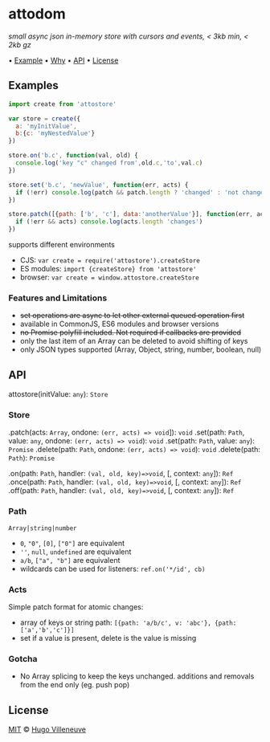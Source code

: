 # attodom

*small async json in-memory store with cursors and events, < 3kb min, < 2kb gz*

• [Example](#example) • [Why](#why) • [API](#api) • [License](#license)

## Examples

```javascript
import create from 'attostore'

var store = create({
  a: 'myInitValue',
  b:{c: 'myNestedValue'}
})

store.on('b.c', function(val, old) {
  console.log('key "c" changed from',old.c,'to',val.c)
})

store.set('b.c', 'newValue', function(err, acts) {
  if (!err) console.log(patch && patch.length ? 'changed' : 'not changed')
})

store.patch([{path: ['b', 'c'], data:'anotherValue'}], function(err, acts) {
  if (!err && acts) console.log(acts.length 'changes')
})
```

supports different environments
* CJS: `var create = require('attostore').createStore`
* ES modules: `import {createStore} from 'attostore'`
* browser: `var create = window.attostore.createStore`


### Features and Limitations

* ~~set operations are async to let other external queued operation first~~
* available in CommonJS, ES6 modules and browser versions
* ~~no Promise polyfill included. Not required if callbacks are provided~~
* only the last item of an Array can be deleted to avoid shifting of keys
* only JSON types supported (Array, Object, string, number, boolean, null)

## API

attostore(initValue: `any`): `Store`

### Store

.patch(acts: `Array`, ondone: `(err, acts) => void`]): `void`
.set(path: `Path`, value: `any`, ondone: `(err, acts) => void`): `void`
.set(path: `Path`, value: `any`): `Promise`
.delete(path: `Path`, ondone: `(err, acts) => void`): `void`
.delete(path: `Path`): `Promise`

.on(path: `Path`, handler: `(val, old, key)=>void`, [, context: `any`]): `Ref`
.once(path: `Path`, handler: `(val, old, key)=>void`, [, context: `any`]): `Ref`
.off(path: `Path`, handler: `(val, old, key)=>void`, [, context: `any`]): `Ref`

### Path

`Array|string|number`
* `0`, `"0"`, `[0]`, `["0"]` are equivalent
* `''`, `null`, `undefined` are equivalent
* `a/b`, `["a", "b"]` are equivalent
* wildcards can be used for listeners: `ref.on('*/id', cb)`

### Acts

Simple patch format for atomic changes:
* array of keys or string path: `[{path: 'a/b/c', v: 'abc'}, {path:['a','b','c']}]`
* set if a value is present, delete is the value is missing


### Gotcha

* No Array splicing to keep the keys unchanged. additions and removals from the end only (eg. push pop)


## License

[MIT](http://www.opensource.org/licenses/MIT) © [Hugo Villeneuve](https://github.com/hville)
